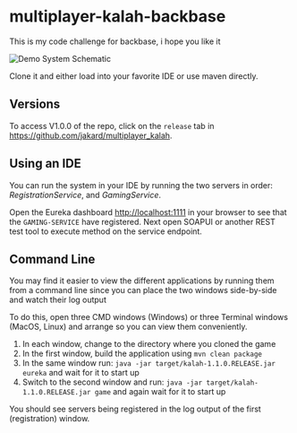 # multiplayer-kalah-backbase

This is my code challenge for backbase, i hope you like it


![Demo System Schematic](https://github.com/paulc4/microservices-demo/blob/master/mini-system.jpg)

Clone it and either load into your favorite IDE or use maven directly.

## Versions

To access V1.0.0 of the repo, click on the `release` tab in https://github.com/jakard/multiplayer_kalah.

## Using an IDE

You can run the system in your IDE by running the two servers in order: _RegistrationService_, and _GamingService_.

Open the Eureka dashboard [http://localhost:1111](http://localhost:1111) in your browser to see that the `GAMING-SERVICE` have registered.  Next open SOAPUI or another REST test tool to execute method on the service endpoint.


## Command Line

You may find it easier to view the different applications by running them from a command line since you can place the two windows side-by-side and watch their log output

To do this, open three CMD windows (Windows) or three Terminal windows (MacOS, Linux) and arrange so you can view them conveniently.

 1. In each window, change to the directory where you cloned the game
 1. In the first window, build the application using `mvn clean package`
 1. In the same window run: `java -jar target/kalah-1.1.0.RELEASE.jar eureka` and wait for it to start up
 1. Switch to the second window and run: `java -jar target/kalah-1.1.0.RELEASE.jar game` and again wait for
 it to start up


You should see servers being registered in the log output of the first (registration) window.




